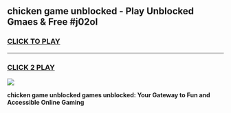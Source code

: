 
## chicken game unblocked - Play Unblocked Gmaes & Free #j02ol
<h3>
<a href="https://premium.freeplayer.one?title=chicken_game_unblocked&ref=03M">CLICK TO PLAY</a></h3>
<hr>

<h3>
<a href="https://premium.freeplayer.one?title=chicken_game_unblocked&ref=03M">CLICK 2 PLAY</a>
  
</h3>

<a href="https://premium.freeplayer.one?title=chicken_game_unblocked&ref=03M"><img src="https://clearcache.store/games.png"></a>


**chicken game unblocked games unblocked: Your Gateway to Fun and Accessible Online Gaming**
